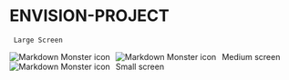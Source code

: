 # ENVISION-PROJECT

     Large Screen
<img src="https://github.com/anuragkumar2121/ENVISION-PROJECT/tree/main/IMG/1.PNG"
     alt="Markdown Monster icon"
     style="float: left; margin-right: 10px;" />
     Medium screen
     <img src="https://github.com/anuragkumar2121/EnviPractice/blob/main/image/Capture3.PNG"
     alt="Markdown Monster icon"
     style="float: left; margin-right: 10px;" />
     Small screen
     <img src="https://github.com/anuragkumar2121/EnviPractice/blob/main/image/Capture4.PNG"
     alt="Markdown Monster icon"
     style="float: left; margin-right: 10px;" />
